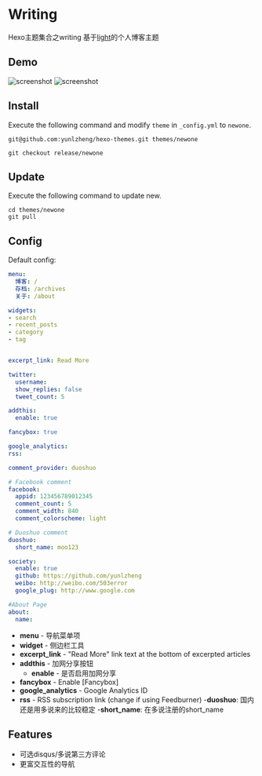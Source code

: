 # Writing

Hexo主题集合之writing
基于[light](https://github.com/tommy351/hexo-theme-light)的个人博客主题

## Demo

![screenshot](https://raw.github.com/yunlzheng/hexo-themes/release/writing/source/css/img/themes-writing.png)
![screenshot](https://raw.github.com/yunlzheng/hexo-themes/release/writing/source/css/img/themes-writing.png)

## Install

Execute the following command and modify `theme` in `_config.yml` to `newone`.

```
git@github.com:yunlzheng/hexo-themes.git themes/newone
```

```
git checkout release/newone
```

## Update

Execute the following command to update new.

```
cd themes/newone
git pull
```

## Config

Default config:

``` yaml
menu:
  博客: /
  存档: /archives
  关于: /about

widgets:
- search
- recent_posts
- category
- tag


excerpt_link: Read More

twitter:
  username:
  show_replies: false
  tweet_count: 5

addthis:
  enable: true

fancybox: true

google_analytics:
rss:

comment_provider: duoshuo

# Facebook comment
facebook:
  appid: 123456789012345
  comment_count: 5
  comment_width: 840
  comment_colorscheme: light

# Duoshuo comment
duoshuo:
  short_name: moo123

society:
  enable: true
  github: https://github.com/yunlzheng
  weibo: http://weibo.com/503error
  google_plug: http://www.google.com

#About Page
about:
  name:
```

- **menu** - 导航菜单项
- **widget** - 侧边栏工具
- **excerpt_link** - "Read More" link text at the bottom of excerpted articles
- **addthis** - 加网分享按钮
  - **enable** - 是否启用加网分享
- **fancybox** - Enable [Fancybox]
- **google_analytics** - Google Analytics ID
- **rss** - RSS subscription link (change if using Feedburner)
-**duoshuo**: 国内还是用多说来的比较稳定
  -**short_name**: 在多说注册的short_name 

## Features
   
* 可选disqus/多说第三方评论
*  更富交互性的导航   
